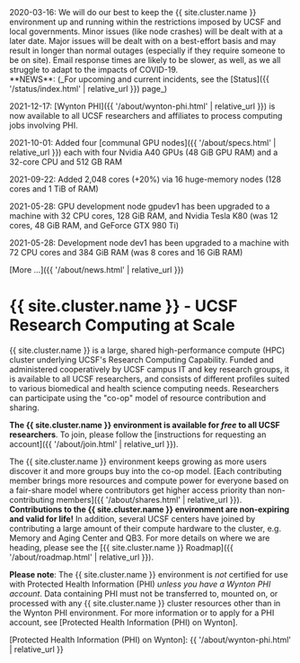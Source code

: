 <div class="alert alert-warning" role="alert" markdown="1">
2020-03-16: We will do our best to keep the {{ site.cluster.name }} environment up and running within the restrictions imposed by UCSF and local governments. Minor issues (like node crashes) will be dealt with at a later date.  Major issues will be dealt with on a best-effort basis and may result in longer than normal outages (especially if they require someone to be on site). Email response times are likely to be slower, as well, as we all struggle to adapt to the impacts of COVID-19.
</div>

<div class="alert alert-info" role="alert" markdown="1">
**NEWS**: (_For upcoming and current incidents, see the [Status]({{ '/status/index.html' | relative_url }}) page_)

2021-12-17: [Wynton PHI]({{ '/about/wynton-phi.html' | relative_url }}) is now available to all UCSF researchers and affiliates to process computing jobs involving PHI.

2021-10-01: Added four [communal GPU nodes]({{ '/about/specs.html' | relative_url }}) each with four Nvidia A40 GPUs (48 GiB GPU RAM) and a 32-core CPU and 512 GB RAM

2021-09-22: Added 2,048 cores (+20%) via 16 huge-memory nodes (128 cores and 1 TiB of RAM)

2021-05-28: GPU development node gpudev1 has been upgraded to a machine with 32 CPU cores, 128 GiB RAM, and Nvidia Tesla K80 (was 12 cores, 48 GiB RAM, and GeForce GTX 980 Ti)

2021-05-28: Development node dev1 has been upgraded to a machine with 72 CPU cores and 384 GiB RAM (was 8 cores and 16 GiB RAM)

[More ...]({{ '/about/news.html' | relative_url }})
</div>


# {{ site.cluster.name }} - UCSF Research Computing at Scale

{{ site.cluster.name }} is a large, shared high-performance compute (HPC) cluster underlying UCSF's Research Computing Capability. Funded and administered cooperatively by UCSF campus IT and key research groups, it is available to all UCSF researchers, and consists of different profiles suited to various biomedical and health science computing needs.  Researchers can participate using the "co-op" model of resource contribution and sharing.

**The {{ site.cluster.name }} environment is available for _free_ to all UCSF researchers**.  To join, please follow the [instructions for requesting an account]({{ '/about/join.html' | relative_url }}).

The {{ site.cluster.name }} environment keeps growing as more users discover it and more groups buy into the co-op model.  [Each contributing member brings more resources and compute power for everyone based on a fair-share model where contributors get higher access priority than non-contributing members]({{ '/about/shares.html' | relative_url }}).  **Contributions to the {{ site.cluster.name }} environment are non-expiring and valid for life!**  In addition, several UCSF centers have joined by contributing a large amount of their compute hardware to the cluster, e.g. Memory and Aging Center and QB3.  For more details on where we are heading, please see the [{{ site.cluster.name }} Roadmap]({{ '/about/roadmap.html' | relative_url }}).

**Please note**: The {{ site.cluster.name }} environment is *not* certified for use with Protected Health Information (PHI) _unless you have a Wynton PHI account_.  Data containing PHI must not be transferred to, mounted on, or processed with any {{ site.cluster.name }} cluster resources other than in the Wynton PHI environment.  For more information or to apply for a PHI account, see [Protected Health Information (PHI) on Wynton].


[UCSF Privacy Office]: https://hipaa.ucsf.edu/
[Protected Health Information (PHI) on Wynton]: {{ '/about/wynton-phi.html' | relative_url }}
